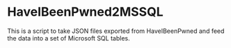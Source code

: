 # HaveIBeenPwned2MSSQL
This is a script to take JSON files exported from HaveIBeenPwned and feed the data into a set of Microsoft SQL tables.
